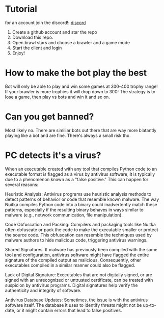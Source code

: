# Tutorial 

for an account join the discord!:
[discord](https://discord.gg/dVUeqYERVz)

1. Create a github account and star the repo
2. Download this repo.
3. Open brawl stars and choose a brawler and a game mode
4. Start the client and login
5. Enjoy!

# How to make the bot play the best
Bot will only be able to play and win some games at 300-400 trophy range! If your brawler is more trophies it will drop down to 300! The strategy is to lose a game, then play vs bots and win it and so on.

# Can you get banned?
Most likely no. There are similiar bots out there that are way more blatantly playing like a bot and are fine. There's always a small risk tho.

# PC detects it's a virus?

When an executable created with any tool that compiles Python code to an executable format is flagged as a virus by antivirus software, it is typically due to a phenomenon known as a "false positive." This can happen for several reasons:

Heuristic Analysis: Antivirus programs use heuristic analysis methods to detect patterns of behavior or code that resemble known malware. The way Nuitka compiles Python code into a binary could inadvertently match these patterns, especially if the resulting binary behaves in ways similar to malware (e.g., network communication, file manipulation).

Code Obfuscation and Packing: Compilers and packaging tools like Nuitka often obfuscate or pack the code to make the executable smaller or protect the source code. This obfuscation can resemble the techniques used by malware authors to hide malicious code, triggering antivirus warnings.

Shared Signatures: If malware has previously been compiled with the same tool and configuration, antivirus software might have flagged the entire signature of the compiled output as malicious. Consequently, other executables compiled in a similar manner could also be flagged.

Lack of Digital Signature: Executables that are not digitally signed, or are signed with an unrecognized or untrusted certificate, can be treated with suspicion by antivirus programs. Digital signatures help verify the authenticity and integrity of software.

Antivirus Database Updates: Sometimes, the issue is with the antivirus software itself. The database it uses to identify threats might not be up-to-date, or it might contain errors that lead to false positives.
